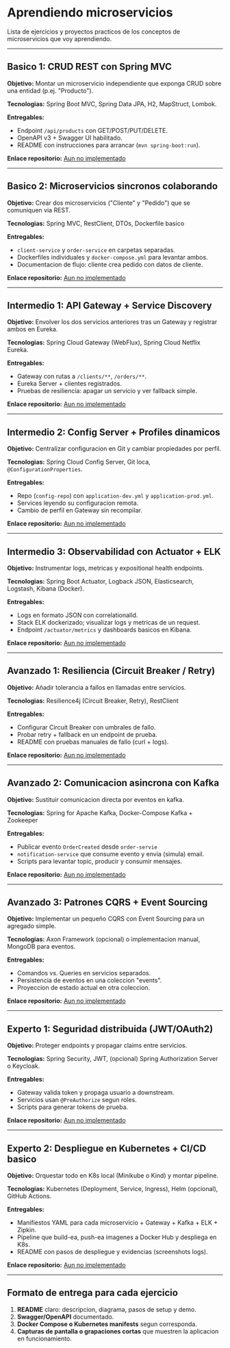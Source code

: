 # Aprendiendo microservicios

Lista de ejercicios y proyectos practicos de los conceptos de microservicios que voy aprendiendo.

---

## Basico 1: CRUD REST con Spring MVC

**Objetivo:** Montar un microservicio independiente que exponga CRUD sobre una entidad (p.ej. "Producto").

**Tecnologias:** Spring Boot MVC, Spring Data JPA, H2, MapStruct, Lombok.

**Entregables:**
  * Endpoint `/api/products` con GET/POST/PUT/DELETE.
  * OpenAPI v3 + Swagger UI habilitado.
  * README con instrucciones para arrancar (`mvn spring-boot:run`).

**Enlace repositorio:** [Aun no implementado](https://github.com/Johao-dev/learning-microservices)

---

## Basico 2: Microservicios sincronos colaborando

**Objetivo:** Crear dos microservicios ("Cliente" y "Pedido") que se comuniquen via REST.

**Tecnologias:** Spring MVC, RestClient, DTOs, Dockerfile basico

**Entregables:**
  * `client-service` y `order-service` en carpetas separadas.
  * Dockerfiles individuales y `docker-compose.yml` para levantar ambos.
  * Documentacion de flujo: cliente crea pedido con datos de cliente.

**Enlace repositorio:** [Aun no implementado](https://github.com/Johao-dev/learning-microservices)

---

## Intermedio 1: API Gateway + Service Discovery

**Objetivo:** Envolver los dos servicios anteriores tras un Gateway y registrar ambos en Eureka.

**Tecnologias:** Spring Cloud Gateway (WebFlux), Spring Cloud Netflix Eureka.

**Entregables:**
  * Gateway con rutas a `/clients/**`, `/orders/**`.
  * Eureka Server + clientes registrados.
  * Pruebas de resiliencia: apagar un servicio y ver fallback simple.

**Enlace repositorio:** [Aun no implementado](https://github.com/Johao-dev/learning-microservices)

---

## Intermedio 2: Config Server + Profiles dinamicos

**Objetivo:** Centralizar configuracion en Git y cambiar propiedades por perfil.

**Tecnologias:** Spring Cloud Config Server, Git loca, `@ConfigurationProperties`.

**Entregables:**
  * Repo (`config-repo`) con `application-dev.yml` y `application-prod.yml`.
  * Services leyendo su configuracion remota.
  * Cambio de perfil en Gateway sin recompilar.

**Enlace repositorio:** [Aun no implementado](https://github.com/Johao-dev/learning-microservices)

---

## Intermedio 3: Observabilidad con Actuator + ELK

**Objetivo:** Instrumentar logs, metricas y expositional health endpoints.

**Tecnologias:** Spring Boot Actuator, Logback JSON, Elasticsearch, Logstash, Kibana (Docker).

**Entregables:**
  * Logs en formato JSON con correlationalId.
  * Stack ELK dockerizado; visualizar logs y metricas de un request.
  * Endpoint `/actuator/metrics` y dashboards basicos en Kibana.

**Enlace repositorio:** [Aun no implementado](https://github.com/Johao-dev/learning-microservices)

---

## Avanzado 1: Resiliencia (Circuit Breaker / Retry)

**Objetivo:** Añadir tolerancia a fallos en llamadas entre servicios.

**Tecnologias:** Resilience4j (Circuit Breaker, Retry), RestClient

**Entregables:**
  * Configurar Circuit Breaker con umbrales de fallo.
  * Probar retry + fallback en un endpoint de prueba.
  * README con pruebas manuales de fallo (curl + logs).

**Enlace repositorio:** [Aun no implementado](https://github.com/Johao-dev/learning-microservices)

---

## Avanzado 2: Comunicacion asincrona con Kafka

**Objetivo:** Sustituir comunicacion directa por eventos en kafka.

**Tecnologias:** Spring for Apache Kafka, Docker-Compose Kafka + Zookeeper

**Entregables:**
  * Publicar evento `OrderCreated` desde `order-servie`
  * `notification-service` que consume evento y envia (simula) email.
  * Scripts para levantar topic, producir y consumir mensajes.

**Enlace repositorio:** [Aun no implementado](https://github.com/Johao-dev/learning-microservices)

---

## Avanzado 3: Patrones CQRS + Event Sourcing

**Objetivo:** Implementar un pequeño CQRS con Event Sourcing para un agregado simple.

**Tecnologias:** Axon Framework (opcional) o implementacion manual, MongoDB para eventos.

**Entregables:**
  * Comandos vs. Queries en servicios separados.
  * Persistencia de eventos en una coleccion "events".
  * Proyeccion de estado actual en otra coleccion.

**Enlace repositorio:** [Aun no implementado](https://github.com/Johao-dev/learning-microservices)

---

## Experto 1: Seguridad distribuida (JWT/OAuth2)

**Objetivo:** Proteger endpoints y propagar claims entre servicios.

**Tecnologias:** Spring Security, JWT, (opcional) Spring Authorization Server o Keycloak.

**Entregables:**
  * Gateway valida token y propaga usuario a downstream.
  * Servicios usan `@PreAuthorize` segun roles.
  * Scripts para generar tokens de prueba.

**Enlace repositorio:** [Aun no implementado](https://github.com/Johao-dev/learning-microservices)

---

## Experto 2: Despliegue en Kubernetes + CI/CD basico

**Objetivo:** Orquestar todo en K8s local (Minikube o Kind) y montar pipeline.

**Tecnologias:** Kubernetes (Deployment, Service, Ingress), Helm (opcional), GitHub Actions.

**Entregables:**
  * Manifiestos YAML para cada microservicio + Gateway + Kafka + ELK + Zipkin.
  * Pipeline que build-ea, push-ea imagenes a Docker Hub y despliega en K8s.
  * README con pasos de despliegue y evidencias (screenshots logs).

**Enlace repositorio:** [Aun no implementado](https://github.com/Johao-dev/learning-microservices)

---

## Formato de entrega para cada ejercicio

1. **README** claro: descripcion, diagrama, pasos de setup y demo.
2. **Swagger/OpenAPI** documentado.
3. **Docker Compose o Kubernetes manifests** segun corresponda.
4. **Capturas de pantalla o grapaciones cortas** que muestren la aplicacion en funcionamiento.